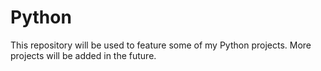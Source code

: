 # Python

This repository will be used to feature some of my Python projects.  More projects will be added in the future.
